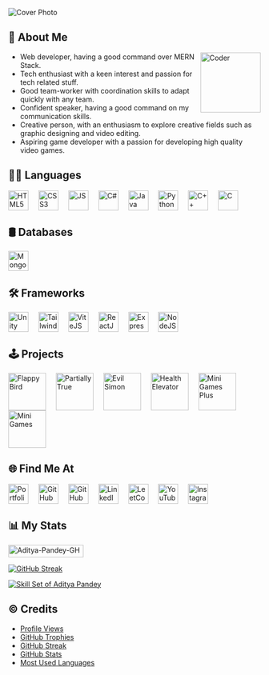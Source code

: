 
![Cover Photo](https://cdn.jsdelivr.net/gh/GameZonedYT/Logos/Cover-Arts/Cover-Art-GH.png)
<!-- ![Visitors](https://visitor-badge.laobi.icu/badge?page_id=Aditya-Pandey-GH.Aditya-Pandey-GH) -->


## 👋 About Me

<!-- <img align="right" src="https://images.squarespace-cdn.com/content/v1/5769fc401b631bab1addb2ab/1541580611624-TE64QGKRJG8SWAIUS7NS/ke17ZwdGBToddI8pDm48kPoswlzjSVMM-SxOp7CV59BZw-zPPgdn4jUwVcJE1ZvWQUxwkmyExglNqGp0IvTJZamWLI2zvYWH8K3-s_4yszcp2ryTI0HqTOaaUohrI8PI6FXy8c9PWtBlqAVlUS5izpdcIXDZqDYvprRqZ29Pw0o/coding-freak.gif" alt="Coder" width="180" /> -->
<img align="right" src="https://static.vecteezy.com/system/resources/previews/023/485/810/non_2x/web-developer-graphic-clipart-design-free-png.png" alt="Coder" width="120" />

- Web developer, having a good command over MERN Stack.
- Tech enthusiast with a keen interest and passion for tech related stuff.
- Good team-worker with coordination skills to adapt quickly with any team.
- Confident speaker, having a good command on my communication skills.
- Creative person, with an enthusiasm to explore creative fields such as graphic designing and video editing.
- Aspiring game developer with a passion for developing high quality video games.


## 🧑‍💻 Languages

<div>
	<img src="https://cdn.jsdelivr.net/gh/devicons/devicon/icons/html5/html5-original.svg" width="40" height="40" align="center" alt="HTML5" />
	<img width="12" />
	<img src="https://cdn.jsdelivr.net/gh/devicons/devicon/icons/css3/css3-original.svg" width="40" height="40" align="center" alt="CSS3" />
	<img width="12" />
	<img src="https://cdn.jsdelivr.net/gh/devicons/devicon/icons/javascript/javascript-original.svg" width="40" height="40" align="center" alt="JS" />
	<img width="12" />
	<img src="https://cdn.jsdelivr.net/gh/devicons/devicon/icons/csharp/csharp-original.svg" width="40" height="40" align="center" alt="C#" />
	<img width="12" />
	<img src="https://cdn.jsdelivr.net/gh/devicons/devicon/icons/java/java-original.svg" width="40" height="40" align="center" alt="Java" />
	<img width="12" />
	<img src="https://cdn.jsdelivr.net/gh/devicons/devicon/icons/python/python-original.svg" width="40" height="40" align="center" alt="Python" />
	<img width="12" />
	<img src="https://cdn.jsdelivr.net/gh/devicons/devicon/icons/cplusplus/cplusplus-original.svg" width="40" height="40" align="center" alt="C++" />
	<img width="12" />
	<img src="https://cdn.jsdelivr.net/gh/devicons/devicon/icons/c/c-original.svg" width="40" height="40" align="center" alt="C" />
	<img width="12" />
	<!-- <img src="https://cdn.jsdelivr.net/gh/devicons/devicon/icons/dart/dart-original.svg" width="40" height="40" align="center" alt="Dart" />
	<img width="12" /> -->
</div>


## 🛢 Databases

<div>
	<img src="https://cdn.jsdelivr.net/gh/devicons/devicon/icons/mongodb/mongodb-original.svg" width="40" height="40" align="center" alt="MongoDB" />
	<!-- <img width="12" />
	<img src="https://cdn.jsdelivr.net/gh/devicons/devicon/icons/mysql/mysql-original.svg" width="40" height="40" align="center" alt="MySQL" />
	<img width="12" />
	<img src="https://cdn.jsdelivr.net/gh/devicons/devicon/icons/oracle/oracle-original.svg" width="40" height="40" align="center" alt="Oracle" />
	<img width="12" /> -->
</div>


## 🛠 Frameworks

<div>
	<img src="https://cdn.jsdelivr.net/gh/devicons/devicon/icons/unity/unity-original.svg" width="40" height="40" align="center" alt="Unity" />
	<img width="12" />
	<img src="https://cdn.jsdelivr.net/gh/devicons/devicon/icons/tailwindcss/tailwindcss-original.svg" width="40" height="40" align="center" alt="Tailwind" />
	<img width="12" />
	<!-- <img src="https://cdn.jsdelivr.net/gh/devicons/devicon/icons/nextjs/nextjs-original.svg" width="40" height="40" align="center" alt="NextJS" />
	<img width="12" /> -->
	<img src="https://cdn.jsdelivr.net/gh/devicons/devicon/icons/vitejs/vitejs-original.svg" width="40" height="40" align="center" alt="ViteJS" />
	<img width="12" />
	<img src="https://cdn.jsdelivr.net/gh/devicons/devicon/icons/react/react-original.svg" width="40" height="40" align="center" alt="ReactJS" />
	<img width="12" />
<!-- 	<img src="https://cdn.jsdelivr.net/gh/devicons/devicon/icons/express/express-original.svg" width="40" height="40" align="center" alt="ExpressJS" /> -->
	<img src="https://cdn.jsdelivr.net/gh/GameZonedYT/Logos@latest/Logos/express.svg" width="40" height="40" align="center" alt="ExpressJS" />
	<img width="12" />
	<img src="https://cdn.jsdelivr.net/gh/devicons/devicon/icons/nodejs/nodejs-original.svg" width="40" height="40" align="center" alt="NodeJS" />
	<img width="12" />
	<!-- <img src="https://cdn.jsdelivr.net/gh/devicons/devicon/icons/flutter/flutter-original.svg" width="40" height="40" align="center" alt="Flutter" />
	<img width="12" /> -->
</div>


## 🕹️ Projects

<div>
	<a href="https://gamezoned.itch.io/flappy-bird"><img src="https://aditya-pandey.vercel.app/projects/games/flappy/Icon.avif" width="75" height="75" align="center" alt="Flappy Bird" /></a>
	<img width="12" />
	<a href="https://gamezoned.itch.io/partially-true"><img src="https://aditya-pandey.vercel.app/projects/websites/partiallyTrue/Icon.avif" width="75" height="75" align="center" alt="Partially True" /></a>
	<img width="12" />
	<!-- <a href="https://azffoods.com.au"><img src="https://aditya-pandey.vercel.app/projects/websites/azfFoods/Icon.avif" width="75" height="75" align="center" alt="AZF Foods" /></a>
	<img width="12" /> -->
	<a href="https://evil-simon.vercel.app"><img src="https://aditya-pandey.vercel.app/projects/websites/evilSimon/Icon.avif" width="75" height="75" align="center" alt="Evil Simon" /></a>
	<img width="12" />
	<a href="https://github.com/Aditya-Pandey-GH/Health-Elevator-Legacy"><img src="https://aditya-pandey.vercel.app/projects/websites/healthElev/Icon.avif" width="75" height="75" align="center" alt="Health Elevator" /></a>
	<img width="12" />
	<!-- <a href="https://aditya-pandey.vercel.app"><img src="https://aditya-pandey.vercel.app/projects/websites/portfolio/Icon.avif" width="75" height="75" align="center" alt="Portfolio Website" /></a>
	<img width="12" /> -->
	<a href="https://github.com/Aditya-Pandey-GH/G-12-Plus"><img src="https://aditya-pandey.vercel.app/projects/apps/miniGamesPlus/Icon.avif" width="75" height="75" align="center" alt="Mini Games Plus" /></a>
	<img width="12" /> 
	<a href="https://github.com/Aditya-Pandey-GH/G-12"><img src="https://aditya-pandey.vercel.app/projects/apps/miniGames/Icon.avif" width="75" height="75" align="center" alt="Mini Games" /></a>
	<img width="12" /> 
</div>


## 🌐 Find Me At

<div>
	<a href="https://aditya-pandey.vercel.app"><img src="https://aditya-pandey.vercel.app/favicon.svg" width="40" height="40" align="center" alt="Portfolio" /></a>
	<img width="12" />
	<a href="https://gamezoned.itch.io"><img src="https://cdn.jsdelivr.net/gh/GameZonedYT/Logos@main/Logos/itch-io.svg" width="40" height="40" align="center" alt="GitHub" /></a>
	<img width="12" />
	<a href="https://github.com/Aditya-Pandey-GH"><img src="https://cdn.jsdelivr.net/gh/rahuldkjain/github-profile-readme-generator@master/src/images/icons/Social/github.svg" width="40" height="40" align="center" alt="GitHub" /></a>
	<img width="12" />
	<a href="https://www.linkedin.com/in/aditya-pandey-in"><img src="https://cdn.jsdelivr.net/gh/rahuldkjain/github-profile-readme-generator@master/src/images/icons/Social/linked-in-alt.svg" width="40" height="40" align="center" alt="LinkedIn" /></a>
	<img width="12" />
	<a href="https://leetcode.com/u/Aditya-Pandey-LC"><img src="https://cdn.jsdelivr.net/gh/rahuldkjain/github-profile-readme-generator@master/src/images/icons/Social/leet-code.svg" width="40" height="40" align="center" alt="LeetCode" /></a>
	<img width="12" />
	<a href="https://www.youtube.com/@GameZonedYT"><img src="https://cdn.jsdelivr.net/gh/GameZonedYT/Logos@main/Logos/youtube.svg" width="40" height="40" align="center" alt="YouTube" /></a>
	<img width="12" />
	<a href="https://www.instagram.com/adipandey.in"><img src="https://cdn.jsdelivr.net/gh/rahuldkjain/github-profile-readme-generator@master/src/images/icons/Social/instagram.svg" width="40" height="40" align="center" alt="Instagram" /></a>
	<img width="12" />
	<!-- <img src="https://img.shields.io/static/v1?logo=about.me&label=&message=Portfolio&logoColor=black&labelColor=FFA500&color=E5FF47&style=for-the-badge" width="40" height="40" align="center" alt="Portfolio" /> -->
	<!-- <img src="https://i.postimg.cc/P5RZzv06/logo.png" height="100" alt="Portfolio" /> -->
</div>


## 📊 My Stats

<div align="justify">
	<p>
		<a href="https://komarev.com/ghpvc/?username=Aditya-Pandey-GH&label=Profile%20views&color=0e75b6&style=flat" alt="Aditya-Pandey-GH">
<!-- 			<img src="https://komarev.com/ghpvc/?username=Aditya-Pandey-GH&label=Profile%20views&color=0e75b6&style=flat" alt="Aditya-Pandey-GH" width="150" height="25" /> -->
			<img src="https://komarev.com/ghpvc/?username=Aditya-Pandey-GH&label=Aditya%20Pandey&color=blue&style=for-the-badge" alt="Aditya-Pandey-GH" width="150" height="25" />
		</a>
	</p>
<!-- 	<p>
		<a href="https://github-profile-trophy.vercel.app/?username=Aditya-Pandey-GH&theme=monokai&bg_color=151515&margin-w=15">
			<img src="https://github-profile-trophy.vercel.app/?username=Aditya-Pandey-GH&theme=monokai&bg_color=151515&margin-w=15" alt="GitHub Trophies" />
		</a>
	</p> -->
	<p>
		<a href="https://streak-stats.demolab.com?user=Aditya-Pandey-GH&theme=dark&border_radius=10&date_format=j%20M%5B%20Y%5D">
			<img src="https://streak-stats.demolab.com?user=Aditya-Pandey-GH&theme=dark&border_radius=10&date_format=j%20M%5B%20Y%5D" alt="GitHub Streak" />
		</a>
	</p>
<!-- 	<p>
		<a href="https://github-readme-stats.vercel.app/api?username=Aditya-Pandey-GH&theme=gruvbox&bg_color=151515&custom_title=GitHub%20Stats&show_icons=true&locale=en">
			<img src="https://github-readme-stats.vercel.app/api?username=Aditya-Pandey-GH&theme=gruvbox&bg_color=151515&custom_title=GitHub%20Stats&show_icons=true&locale=en" alt="GitHub Stats of Aditya Pandey" />
		</a>
	</p> -->
	<p>
		<a href="https://github-readme-stats.vercel.app/api/top-langs?username=Aditya-Pandey-GH&exclude_repo=Health-Elevator-Legacy&theme=monokai&title_color=fff&bg_color=151515&show_icons=true&locale=en&layout=compact">
			<img src="https://github-readme-stats.vercel.app/api/top-langs?username=Aditya-Pandey-GH&exclude_repo=Health-Elevator-Legacy&theme=monokai&title_color=fff&bg_color=151515&show_icons=true&locale=en&layout=compact" alt="Skill Set of Aditya Pandey" />
		</a>
	</p>
</div>


## ©️ Credits

- [Profile Views](https://github.com/antonkomarev/github-profile-views-counter)
- [GitHub Trophies](https://github.com/ryo-ma/github-profile-trophy)
- [GitHub Streak](https://git.io/streak-stats)
- [GitHub Stats](https://github.com/anuraghazra/github-readme-stats)
- [Most Used Languages](https://github.com/anuraghazra/github-readme-stats)


<!--
**Aditya-Pandey-GH/Aditya-Pandey-GH** is a ✨ _special_ ✨ repository because its `README.md` (this file) appears on your GitHub profile.

Here are some ideas to get you started:

- 🔭 I’m currently working on ...
- 🌱 I’m currently learning ...
- 👯 I’m looking to collaborate on ...
- 🤔 I’m looking for help with ...
- 💬 Ask me about ...
- 📫 How to reach me: ...
- 😄 Pronouns: ...
- ⚡ Fun fact: ...
-->
